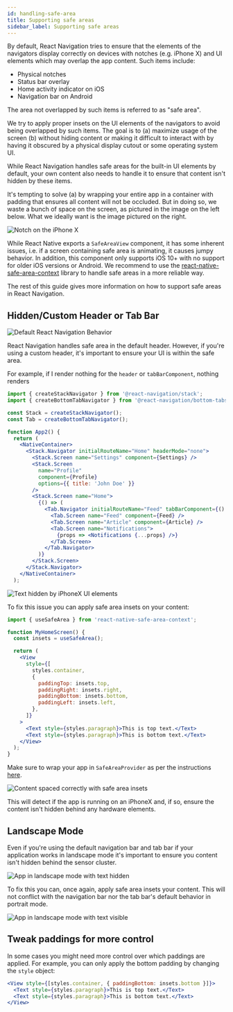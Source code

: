 ```yaml
---
id: handling-safe-area
title: Supporting safe areas
sidebar_label: Supporting safe areas
---
```


By default, React Navigation tries to ensure that the elements of the navigators display correctly on devices with notches (e.g. iPhone X) and UI elements which may overlap the app content. Such items include:

- Physical notches
- Status bar overlay
- Home activity indicator on iOS
- Navigation bar on Android

The area not overlapped by such items is referred to as "safe area".

We try to apply proper insets on the UI elements of the navigators to avoid being overlapped by such items. The goal is to (a) maximize usage of the screen (b) without hiding content or making it difficult to interact with by having it obscured by a physical display cutout or some operating system UI.

While React Navigation handles safe areas for the built-in UI elements by default, your own content also needs to handle it to ensure that content isn't hidden by these items.

It's tempting to solve (a) by wrapping your entire app in a container with padding that ensures all content will not be occluded. But in doing so, we waste a bunch of space on the screen, as pictured in the image on the left below. What we ideally want is the image pictured on the right.

![Notch on the iPhone X](/docs/assets/iphoneX/00-intro.png)

While React Native exports a `SafeAreaView` component, it has some inherent issues, i.e. if a screen containing safe area is animating, it causes jumpy behavior. In addition, this component only supports iOS 10+ with no support for older iOS versions or Android. We recommend to use the [react-native-safe-area-context](https://github.com/th3rdwave/react-native-safe-area-context) library to handle safe areas in a more reliable way.

The rest of this guide gives more information on how to support safe areas in React Navigation.

## Hidden/Custom Header or Tab Bar

![Default React Navigation Behavior](/docs/assets/iphoneX/01-iphonex-default.png)

React Navigation handles safe area in the default header. However, if you're using a custom header, it's important to ensure your UI is within the safe area.

For example, if I render nothing for the `header` or `tabBarComponent`, nothing renders

```jsx
import { createStackNavigator } from '@react-navigation/stack';
import { createBottomTabNavigator } from '@react-navigation/bottom-tabs';

const Stack = createStackNavigator();
const Tab = createBottomTabNavigator();

function App2() {
  return (
    <NativeContainer>
      <Stack.Navigator initialRouteName="Home" headerMode="none">
        <Stack.Screen name="Settings" component={Settings} />
        <Stack.Screen
          name="Profile"
          component={Profile}
          options={{ title: 'John Doe' }}
        />
        <Stack.Screen name="Home">
          {() => (
            <Tab.Navigator initialRouteName="Feed" tabBarComponent={() => null}>
              <Tab.Screen name="Feed" component={Feed} />
              <Tab.Screen name="Article" component={Article} />
              <Tab.Screen name="Notifications">
                {props => <Notifications {...props} />}
              </Tab.Screen>
            </Tab.Navigator>
          )}
        </Stack.Screen>
      </Stack.Navigator>
    </NativeContainer>
  );
```

![Text hidden by iPhoneX UI elements](/docs/assets/iphoneX/02-iphonex-content-hidden.png)

To fix this issue you can apply safe area insets on your content:

```jsx
import { useSafeArea } from 'react-native-safe-area-context';

function MyHomeScreen() {
  const insets = useSafeArea();

  return (
    <View
      style={[
        styles.container,
        {
          paddingTop: insets.top,
          paddingRight: insets.right,
          paddingBottom: insets.bottom,
          paddingLeft: insets.left,
        },
      ]}
    >
      <Text style={styles.paragraph}>This is top text.</Text>
      <Text style={styles.paragraph}>This is bottom text.</Text>
    </View>
  );
}
```

Make sure to wrap your app in `SafeAreaProvider` as per the instructions [here](https://github.com/th3rdwave/react-native-safe-area-context#usage).

![Content spaced correctly with safe area insets](/docs/assets/iphoneX/03-iphonex-content-fixed.png)

This will detect if the app is running on an iPhoneX and, if so, ensure the content isn't hidden behind any hardware elements.

## Landscape Mode

Even if you're using the default navigation bar and tab bar if your application works in landscape mode it's important to ensure you content isn't hidden behind the sensor cluster.

![App in landscape mode with text hidden](/docs/assets/iphoneX/04-iphonex-landscape-hidden.png)

To fix this you can, once again, apply safe area insets your content. This will not conflict with the navigation bar nor the tab bar's default behavior in portrait mode.

![App in landscape mode with text visible](/docs/assets/iphoneX/05-iphonex-landscape-fixed.png)

## Tweak paddings for more control

In some cases you might need more control over which paddings are applied. For example, you can only apply the bottom padding by changing the `style` object:

```jsx
<View style={[styles.container, { paddingBottom: insets.bottom }]}>
  <Text style={styles.paragraph}>This is top text.</Text>
  <Text style={styles.paragraph}>This is bottom text.</Text>
</View>
```
